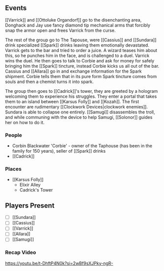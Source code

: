 ## Events
[[Varrick]] and [[Ottoluke Organdorf]] go to the disenchanting area, Donghack and Jay use fancy diamond tip mechanical arms that forcibly snap the armor open and frees Varrick from the curse.

The rest of the group go to The Tapouse, were [[Cassius]] and [[Sundara]] drink specialized [[Spark]] drinks leaving them emotionally devastated. Varrick gets to the bar and tried to order a juice. A wizard teases him about this, so he punches him in the face, and is challenged to a duel. Varrick wins the duel. He then goes to talk to Corbie and ask for money for safely bringing him the [[Spark]] tincture, instead Corbie kicks us all out of the bar. Cassius and [[Allara]] go in and exchange information for the Spark shipment. Corbie tells them that in its pure form Spark tincture comes from souls and then a chemist turns it into spark.

The group then goes to [[Cadrick]]'s tower, they are greeted by a hologram welcoming them to experience his struggles. They enter a portal that takes them to an island between [[Karsus Folly]] and [[Kozah]]. The first encounter are rudimentary [[Clockwork Devices|clockwork enemies]]. Sundara is able to collapse one entirely. [[Samugi]] disassembles the troll, and while communing with the device to help Samugi, [[Solonor]] guides her on how to do it.

### People
- Corbin Blackwater 'Corbie' - owner of the Taphouse (has been in the family for 150 years), seller of [[Spark]] drinks
- [[Cadrick]] 

### Places 
- [[Karsus Folly]] 
	- Elixir Alley 
	- Cadrick's Tower

## Players Present
- [ ] [[Sundara]] 
- [ ] [[Cassius]] 
- [ ] [[Varrick]] 
- [ ] [[Allara]] 
- [ ] [[Samugi]] 

### Recap Video

https://youtu.be/t-DhftP4N0k?si=2wBf9sXJPky-ngR-